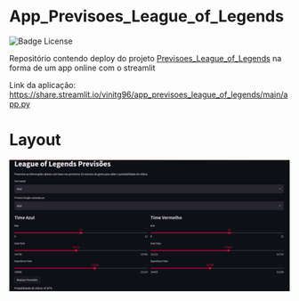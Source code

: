 # App_Previsoes_League_of_Legends

![Badge License](https://img.shields.io/github/license/vinitg96/LeagueOfLegendsPredictions)

Repositório contendo deploy do projeto [Previsoes_League_of_Legends](https://github.com/vinitg96/Projetos_Data_Science/tree/main/Previsoes_League_of_Legends) na forma de um app online com o streamlit

Link da aplicação: https://share.streamlit.io/vinitg96/app_previsoes_league_of_legends/main/app.py

# Layout

![Prévia da Imagem](previa.png)
